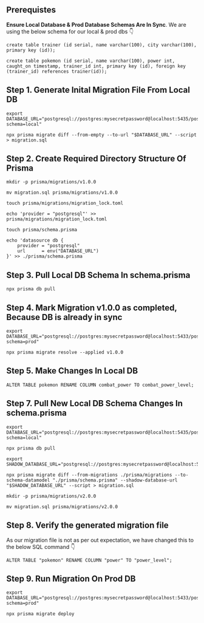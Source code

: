 ## Prerequistes

**Ensure Local Database & Prod Database Schemas Are In Sync**. We are using the below schema for our local & prod dbs 👇

```
create table trainer (id serial, name varchar(100), city varchar(100), primary key (id));

create table pokemon (id serial, name varchar(100), power int, caught_on timestamp, trainer_id int, primary key (id), foreign key (trainer_id) references trainer(id));
```


## Step 1. Generate Inital Migration File From Local DB

```
export DATABASE_URL="postgresql://postgres:mysecretpassword@localhost:5435/postgres?schema=local"

npx prisma migrate diff --from-empty --to-url "$DATABASE_URL" --script > migration.sql 
```

## Step 2. Create Required Directory Structure Of Prisma

```
mkdir -p prisma/migrations/v1.0.0

mv migration.sql prisma/migrations/v1.0.0

touch prisma/migrations/migration_lock.toml

echo 'provider = "postgresql"' >> prisma/migrations/migration_lock.toml

touch prisma/schema.prisma

echo 'datasource db {
    provider = "postgresql"
    url      = env("DATABASE_URL")
}' >> ./prisma/schema.prisma

```

## Step 3. Pull Local DB Schema In schema.prisma

```
npx prisma db pull
```

## Step 4. Mark Migration v1.0.0 as completed, Because DB is already in sync

```
export DATABASE_URL="postgresql://postgres:mysecretpassword@localhost:5433/postgres?schema=prod"

npx prisma migrate resolve --applied v1.0.0
```

## Step 5. Make Changes In Local DB

```
ALTER TABLE pokemon RENAME COLUMN combat_power TO combat_power_level;
```

## Step 7. Pull New Local DB Schema Changes In schema.prisma

```
export DATABASE_URL="postgresql://postgres:mysecretpassword@localhost:5435/postgres?schema=local"

npx prisma db pull

export SHADOW_DATABASE_URL="postgresql://postgres:mysecretpassword@localhost:5434/"

npx prisma migrate diff --from-migrations ./prisma/migrations --to-schema-datamodel "./prisma/schema.prisma" --shadow-database-url "$SHADOW_DATABASE_URL" --script > migration.sql

mkdir -p prisma/migrations/v2.0.0

mv migration.sql prisma/migrations/v2.0.0
```

## Step 8. Verify the generated migration file

As our migration file is not as per out expectation, we have changed this to the below SQL command 👇
```
ALTER TABLE "pokemon" RENAME COLUMN "power" TO "power_level";
```

## Step 9. Run Migration On Prod DB

```
export DATABASE_URL="postgresql://postgres:mysecretpassword@localhost:5433/postgres?schema=prod"

npx prisma migrate deploy
```